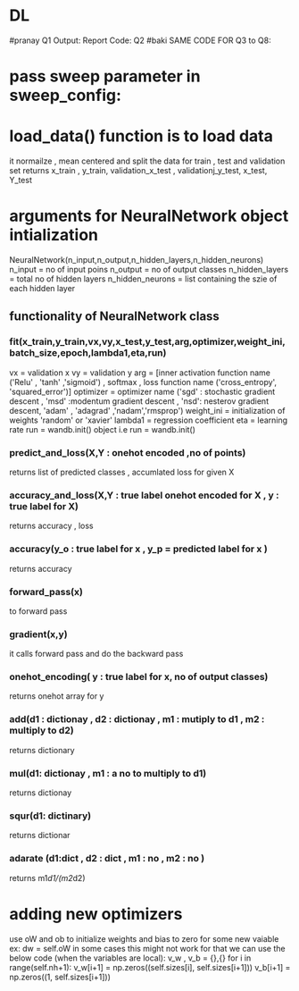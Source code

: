 # DL
#pranay
Q1
Output: Report
Code: 
Q2
#baki
SAME CODE FOR Q3 to Q8:
# pass sweep parameter in sweep_config:

# load_data() function is to load data
it normailze , mean centered and split the data for train , test and validation set
returns x_train , y_train, validation_x_test , validationj_y_test, x_test, Y_test

# arguments for NeuralNetwork object intialization
NeuralNetwork(n_input,n_output,n_hidden_layers,n_hidden_neurons)
n_input = no of input poins
n_output = no of output classes
n_hidden_layers = total no of hidden layers
n_hidden_neurons = list containing the szie of each hidden layer

## functionality of NeuralNetwork class
### fit(x_train,y_train,vx,vy,x_test,y_test,arg,optimizer,weight_ini,batch_size,epoch,lambda1,eta,run)
vx = validation x 
vy = validation y
arg = [inner activation function name ('Relu' , 'tanh' ,'sigmoid') , softmax , loss function name ('cross_entropy', 'squared_error')]
optimizer = optimizer name ('sgd' : stochastic gradient descent , 'msd' :modentum gradient descent , 'nsd': nesterov gradient descent, 'adam' , 'adagrad' ,'nadam','rmsprop')
weight_ini = initialization of weights 'random' or 'xavier'
lambda1 = regression coefficient
eta = learning rate
run = wandb.init() object i.e run = wandb.init()

### predict_and_loss(X,Y : onehot encoded ,no of points)
returns list of predicted classes , accumlated loss for given X

### accuracy_and_loss(X,Y : true label onehot encoded for X , y : true label for X)
returns accuracy , loss

### accuracy(y_o : true label for x , y_p = predicted label for x )
returns accuracy

### forward_pass(x)
to forward pass 

### gradient(x,y)
it calls forward pass and do the backward pass

### onehot_encoding( y : true label for x, no of output classes)
returns onehot array for y

### add(d1 : dictionay , d2 : dictionay , m1 : mutiply to d1 , m2 : multiply to d2) 
returns dictionary

### mul(d1: dictionay , m1 : a no to multiply to d1)
returns dictionay

### squr(d1: dictinary)
returns dictionar

### adarate (d1:dict , d2 : dict , m1 : no , m2 : no ) 
returns m1*d1/(m2*d2)

# adding new optimizers
use oW and ob to initialize weights and bias to zero for some new vaiable ex: dw = self.oW
in some cases this might not work for that we can use the below code (when the variables are local):
 v_w , v_b = {},{}
 for i in range(self.nh+1):
   v_w[i+1] = np.zeros((self.sizes[i], self.sizes[i+1]))
   v_b[i+1] = np.zeros((1, self.sizes[i+1]))
   
  
  




